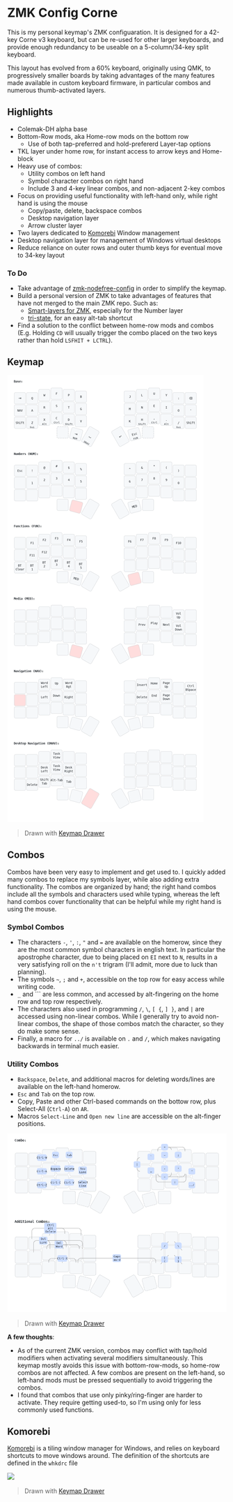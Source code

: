 # ZMK Config Corne

This is my personal keymap's ZMK configuaration. It is designed for a 42-key Corne v3 keyboard, but can be re-used for other larger keyboards, and provide enough redundancy to be useable on a 5-column/34-key split keyboard.

This layout has evolved from a 60% keyboard, originally using QMK, to progressively smaller boards by taking advantages of the many features made available in custom keyboard firmware, in particular combos and numerous thumb-activated layers.

## Highlights

- Colemak-DH alpha base
- Bottom-Row mods, aka Home-row mods on the bottom row
  - Use of both tap-preferred and hold-prefererd Layer-tap options
- TKL layer under home row, for instant access to arrow keys and Home-block
- Heavy use of combos:
  - Utility combos on left hand
  - Symbol character combos on right hand
  - Include 3 and 4-key linear combos, and non-adjacent 2-key combos
- Focus on providing useful functionality with left-hand only, while right hand is using the mouse
  - Copy/paste, delete, backspace combos
  - Desktop navigation layer
  - Arrow cluster layer
- Two layers dedicated to [Komorebi](https://github.com/LGUG2Z/komorebi) Window management
- Desktop navigation layer for management of Windows virtual desktops
- Reduce reliance on outer rows and outer thumb keys for eventual move to 34-key layout

### To Do
- Take advantage of [zmk-nodefree-config](https://github.com/urob/zmk-nodefree-config) in order to simplify the keymap.
- Build a personal version of ZMK to take advantages of features that have not merged to the main ZMK repo. Such as:
  - [Smart-layers for ZMK](https://github.com/zmkfirmware/zmk/pull/1451), especially for the Number layer
  - [tri-state](https://github.com/zmkfirmware/zmk/pull/1366), for an easy alt-tab shortcut
- Find a solution to the conflict between home-row mods and combos (E.g. Holding `CD` will usually trigger the combo placed on the two keys rather than hold `LSFHIT + LCTRL`).

## Keymap

<img src="img/corne_keymap.png">

> Drawn with [Keymap Drawer](https://github.com/caksoylar/keymap-drawer)

## Combos

Combos have been very easy to implement and get used to. I quickly added many combos to replace my symbols layer, while also adding extra functionality. The combos are organized by hand; the right hand combos include all the symbols and characters used while typing, whereas the left hand combos cover functionality that can be helpful while my right hand is using the mouse.

### Symbol Combos

* The characters `-`, `'`, `:`, `"` and `=` are available on the homerow, since they are the most common symbol characters in english text. In particular the apostrophe character, due to being placed on `EI` next to `N`, results in a very satisfying roll on the `n't` trigram (I'll admit, more due to luck than planning).
* The symbols `~`, `;` and `+`, accessible on the top row for easy access while writing code.
* `_` and `\`` are less common, and accessed by alt-fingering on the home row and top row respectively.
* The characters also used in programming `/`, `\`, `[ {`, `] }`, and `|` are accessed using non-linear combos. While I generally try to avoid non-linear combos, the shape of those combos match the character, so they do make some sense.
* Finally, a macro for `../` is available on `.` and `/`, which makes navigating backwards in terminal much easier.

### Utility Combos

* `Backspace`, `Delete`, and additional macros for deleting words/lines are available on the left-hand homerow.
* `Esc` and `Tab` on the top row. 
* Copy, Paste and other Ctrl-based commands on the bottow row, plus Select-All (`Ctrl-A`) on `AR`.
* Macros `Select-Line` and `Open new line` are accessible on the alt-finger positions.

<img src="img/corne_combos_map.png">

> Drawn with [Keymap Drawer](https://github.com/caksoylar/keymap-drawer)

**A few thoughts**:

* As of the current ZMK version, combos may conflict with tap/hold modifiers when activating several modifiers simultaneously. This keymap mostly avoids this issue with bottom-row-mods, so home-row combos are not affected. A few combos are present on the left-hand, so left-hand mods must be pressed sequentially to avoid triggering the combos.
* I found that combos that use only pinky/ring-finger are harder to activate. They require getting used-to, so I'm using only for less commonly used functions.

## Komorebi

[Komorebi](https://github.com/LGUG2Z/komorebi) is a tiling window manager for Windows, and relies on keyboard shortcuts to move windows around. The definition of the shortcuts are defined in the ```whkdrc``` file

<img src="img/corne_komorebi_map.png">

> Drawn with [Keymap Drawer](https://github.com/caksoylar/keymap-drawer)